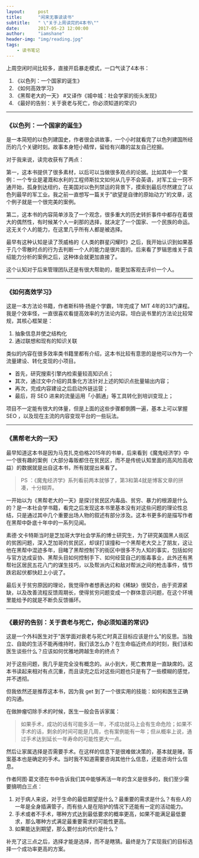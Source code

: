 ```yaml
---
layout:     post
title:      "闲来无事读读书"
subtitle:   " \"关于上周读完的4本书\""
date:       2017-05-23 12:00:00
author:     "iamshane"
header-img: "img/reading.jpg"
tags:
    - 读书笔记
---
```




上周空闲时间比较多，直接开启暴走模式，一口气读了4本书：

1. 《以色列：一个国家的诞生》
2. 《如何高效学习》
3. 《黑帮老大的一天》 #又译作《城中城：社会学家的街头发现》
4. 《最好的告别：关于衰老与死亡，你必须知道的常识》

---

### 《以色列：一个国家的诞生》

是一本简短的以色列建国史，作者很会讲故事，一个小时就看完了以色列建国所经历的几个关键时刻。故事本身短小精悍，留给有兴趣的盆友自己挖掘。

对于我来说，读完收获有了两点：

第一，这本书提供了很多素材，以后可以当做很多观点的论据。比如其中一个案例：一个专业是灌溉和水利的工程师斯拉文如何从几乎不会英语，对军工业一窍不通开始，孤身到达纽约，在美国对以色列禁运的背景下，摸索到最后尽然建立了以色列最早的军工业。我之前一直想写一篇关于"欲望是自律的原始动力"的文章，这个例子就是一个很完美的案例。

第二，这本书的内容简单涉及了一个观念，很多重大的历史转折事件中都存在着很大的偶然性，有时候某个人一刹那的选择，就决定了一个国家、一个民族的命运。这无关个人的能力，在这里几乎所有人都是被选择。

最早有这种认知是读了茨威格的《人类的群星闪耀时》之后，我开始认识到如果基于几个零散时点的行为去判断一个人的能力是很片面的。后来看了罗辑思维关于袁绍能力分析的案例之后，这种体会就更加直接了。

这个认知对于后来管理团队还是有很大帮助的，能更加客观去评价一个人。

---

### 《如何高效学习》

这是一本方法论书籍，作者斯科特·扬是个学霸，1年完成了 MIT 4年的33门课程。我是个效率怪，一直很喜欢看提高效率的方法论内容。坦白说书里的方法论比较常规，其核心框架是：

1. 抽象信息并使之结构化
2. 通过联想和现有的知识关联

类似的内容在很多效率类书籍里都有介绍，这本书比较有意思的是他可以作为一个流量建设、转化变现的小项目。

- 首先，研究搜索引擎内检索量较高知识点；
- 其次，通过文中介绍的具象化方法针对上述的知识点批量输出内容；
- 再次，完成内容建设之后启动外链运营；
- 最后，将 SEO 进来的流量运用「小鹅通」等工具转化到培训变现上；

项目不一定能有很大的体量，但是上面的这些步骤都倒腾一遍，基本上可以掌握 SEO ，以及现在主流的内容变现平台的一些玩法。

---

### 《黑帮老大的一天》

最早知道这本书是因为马克扎克伯格2015年的书单，后来看到《魔鬼经济学》中一个很有趣的案例（大部分毒贩都住在贫民区，而不是传统认知里面的高风险高收益）的数据就是出自这本书，所有就提出来看了。

>PS ：《魔鬼经济学》系列看前两本就够了，第3和第4就是博客文章的拼凑，十分糊弄。

一开始以为《黑帮老大的一天》是探讨贫民区内毒品、贫穷、暴力的根源是什么的？是一本社会学书籍，看完之后发现这本书里基本没有对这些问题的理论性总结，只是通过其中几个重要出场人物的叙述有部分涉及。这本书更多的是描写作者在黑帮中卧底十年中的一系列见闻。

素德·文卡特斯当时是芝加哥大学社会学系的博士研究生，为了研究美国黑人街区的贫困问题，深入芝加哥的贫民区，却误打误撞和一个黑帮老大交上了朋友，这让他在黑帮中混迹多年，目睹了黑帮控制下的街区中很多不为人知的事实，包括如何与官方达成妥协、黑帮头目如何控制手下、如何经营自己的贩毒事业，此外还有黑帮社区居民五花八门的谋生技巧，以及帮派内讧和敌对帮派之间的枪击事件，情节跌宕起伏都快赶上小说了。

最后关于贫穷原因的理论，我觉得作者想表达的和《稀缺》很契合，由于资源紧缺，以及改善流程反馈周期长，使得贫穷问题变成一个群体意识问题，在这个环境里能给予的就是不断负反馈循环。

---

### 《最好的告别：关于衰老与死亡，你必须知道的常识》

这是一个外科医生对于"医学面对衰老与死亡时真正目标应该是什么"的反思。当独立、自助的生活不能再维持时，我们该怎么办？在生命临近终点的时刻，我们该和医生谈些什么？应该如何优雅地跨越生命的终点？

对于这些问题，我几乎是完全没有概念的。从小到大，死亡教育是一直缺席的。这本书读起来相对有点沉重，而且读完之后对这些问题也只是有了一些模糊的感觉，并不透彻。

但我依然还是推荐这本书，因为我 get 到了一个很实用的技能：如何和医生正确的沟通。

在做肿瘤切除手术的时候，医生一般会告诉家属：

>如果手术，成功的话有可能多活一年，不成功就马上会有生命危险；如果不手术的话，剩余的时间可能是几周，也有案例能有一年；但从概率上说，通过手术达到延长一年寿命的可能性更大一点。

然后让家属选择是否需要手术。在这样的信息下是很难做决策的，基本就是赌，答案基本也是确定的手术。当时我不知道需要咨询其他什么信息，还能咨询什么信息。

作者阿图·葛文德在书中告诉我们其中能够再活一年的含义是很多的，我们至少需要搞明白三点：

1. 对于病人来说，对于生命的最低期望是什么？最重要的需求是什么？有些人的一年是全身插满管子，而有些人是在陪护的情况下还能有一定的活动能力。
2. 手术或者不手术，哪种方式达到最低要求的概率更高，如果不能满足最低要求，那么哪种方式满足最重要需求的可能性更高。
3. 如果能达到期望，那么要付出的代价是什么？

补充了这三点之后，选择才能是选择，而不是瞎猜。最终是为了实现我们的目标选择一个成功率更高的方案。




